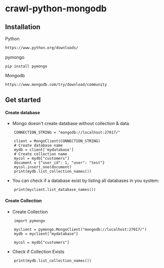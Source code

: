 # crawl-python-mongodb

## Installation

Python

```sh
https://www.python.org/downloads/
```

pymongo

```no-highlight
pip install pymongo
```

Mongodb

```sh
https://www.mongodb.com/try/download/community
```

## Get started

#### Create database 
- Mongo doesn't create database without collection & data.

```no-highlight
    CONNECTION_STRING = "mongodb://localhost:27017/"

    client = MongoClient(CONNECTION_STRING)
    # Create database name
    mydb = client['mydatabase']
    # Create collection name
    mycol = mydb["customers"]
    document = {"user_id": 1, "user": "test"}
    mycol.insert_one(document)
    print(mydb.list_collection_names())
```

- You can check if a database exist by listing all databases in you system:
```no-highlight
    print(myclient.list_database_names())
```

#### Create Collection
- Create Collection
```no-highlight
    import pymongo

    myclient = pymongo.MongoClient("mongodb://localhost:27017/")
    mydb = myclient["mydatabase"]

    mycol = mydb["customers"]
```
- Check if Collection Exists
```
    print(mydb.list_collection_names())
```
